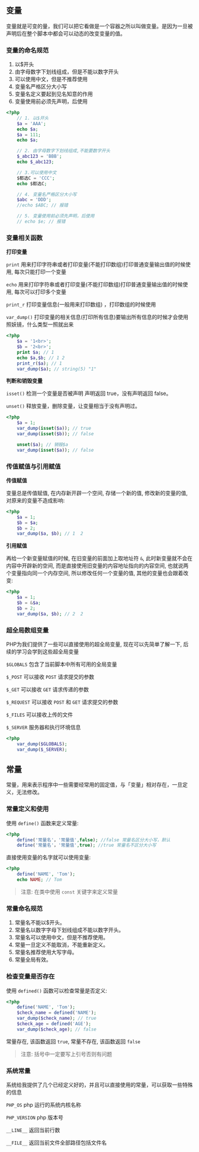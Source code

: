 ## 变量

变量就是可变的量，我们可以把它看做是一个容器之所以叫做变量。是因为一旦被声明后在整个脚本中都会可以动态的改变变量的值。

### 变量的命名规范

1. 以$开头
2. 由字母数字下划线组成，但是不能以数字开头
3. 可以使用中文，但是不推荐使用
4. 变量名严格区分大小写
5. 变量名定义要起到见名知意的作用
6. 变量使用前必须先声明，后使用

```php
<?php 
    // 1. 以$开头
    $a = 'AAA';
    echo $a;
    $a = 111;
    echo $a;

    // 2. 由字母数字下划线组成,不能要数字开头    
    $_abc123 = 'BBB';
    echo $_abc123;

    // 3.可以使用中文
    $都选C = 'CCC';
    echo $都选C;

    // 4. 变量名严格区分大小写    
    $abc = 'DDD';
    //echo $ABC; // 报错

    // 5. 变量使用前必须先声明，后使用
    // echo $e; // 报错
```

### 变量相关函数

**打印变量**

`print` 用来打印字符串或者打印变量(不能打印数组)打印普通变量输出值的时候使用, 每次只能打印一个变量

`echo` 用来打印字符串或者打印变量(不能打印数组)打印普通变量输出值的时候使用, 每次可以打印多个变量

`print_r` 打印变量信息(一般用来打印数组) ，打印数组的时候使用

`var_dump()` 打印变量的相关信息(打印所有信息)要输出所有信息的时候才会使用照妖镜，什么类型一照就出来

```php
<?php 
    $a = '1<br>';
    $b = '2<br>';
    print $a; // 1
    echo $a,$b; // 1 2
    print_r($a); // 1
    var_dump($a); // string(5) "1"
```

**判断和销毁变量**

`isset()` 检测一个变量是否被声明 声明返回 true，没有声明返回 false。

`unset()` 释放变量，删除变量，让变量相当于没有声明过。

```php
<?php 
    $a = 1;
    var_dump(isset($a)); // true
    var_dump(isset($b)); // false

    unset($a); // 销毁$a
    var_dump(isset($a)); // false
```

### 传值赋值与引用赋值

**传值赋值**

变量总是传值赋值, 在内存新开辟一个空间, 存储一个新的值, 修改新的变量的值, 对原来的变量不造成影响:

```php
<?php 
    $a = 1;
    $b = $a;
    $b = 2;
    var_dump($a, $b); // 1  2
```

**引用赋值**

再给一个新变量赋值的时候, 在旧变量的前面加上取地址符 `&`, 此时新变量就不会在内容中开辟新的空间, 而是直接使用旧变量的内容地址指向的内容空间, 也就说两个变量指向同一个内存空间, 所以修改任何一个变量的值, 其他的变量也会跟着改变:

```php
<?php 
    $a = 1;
    $b = &$a;
    $b = 2;
    var_dump($a, $b); // 2  2
```

### 超全局数组变量

PHP为我们提供了一些可以直接使用的超全局变量, 现在可以先简单了解一下, 后续的学习会学到这些超全局变量

`$GLOBALS` 包含了当前脚本中所有可用的全局变量

`$_POST` 可以接收 `POST` 请求提交的参数

`$_GET` 可以接收 `GET` 请求传递的参数

`$_REQUEST` 可以接收 `POST` 和 `GET` 请求提交的参数

`$_FILES` 可以接收上传的文件

`$_SERVER` 服务器和执行环境信息 

```php
<?php 
    var_dump($GLOBALS);
    var_dump($_SERVER);
```

## 常量

常量，用来表示程序中一些需要经常用的固定值，与「变量」相对存在，一旦定义，无法修改。

### 常量定义和使用

使用 `define()` 函数来定义常量:

```php
<?php
    define('常量名'，'常量值',false); //false 常量名区分大小写，默认
    define('常量名'，'常量值',true); //true 常量名不区分大小写
```

直接使用变量的名字就可以使用变量:

```php
<?php 
    define('NAME', 'Tom');
    echo NAME; // Tom
```

> 注意: 在类中使用 `const` 关键字来定义常量

### 常量命名规范

1. 常量名不能以$开头。
2. 常量名以数字字母下划线组成不能以数字开头。
3. 常量名可以使用中文，但是不推荐使用。
4. 常量一旦定义不能取消，不能重新定义。
5. 常量名推荐使用大写字母。
6. 常量全局有效。

### 检查变量是否存在

使用 `defined()` 函数可以检查常量是否定义:

```php
<?php 
    define('NAME', 'Tom');
    $check_name = defined('NAME');
    var_dump($check_name); // true
    $check_age = defined('AGE');
    var_dump($check_age); // false
```

常量存在, 该函数返回 `true`, 常量不存在, 该函数返回 `false`

> 注意: 括号中一定要写上引号否则有问题

### 系统常量

系统给我提供了几个已经定义好的，并且可以直接使用的常量，可以获取一些特殊的信息

`PHP_OS`  php 运行的系统内核名称

`PHP_VERSION` php 版本号

`__LINE__` 返回当前行数

`__FILE__` 返回当前文件全部路径包括文件名